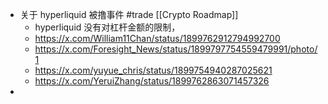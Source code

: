 - 关于 hyperliquid 被撸事件 #trade [[Crypto Roadmap]]
	- hyperliquid 没有对杠杆金额的限制，
	- https://x.com/William11Chan/status/1899762912794992700
	- https://x.com/Foresight_News/status/1899797754559479991/photo/1
	- https://x.com/yuyue_chris/status/1899754940287025621
	- https://x.com/YeruiZhang/status/1899762863071457326
-